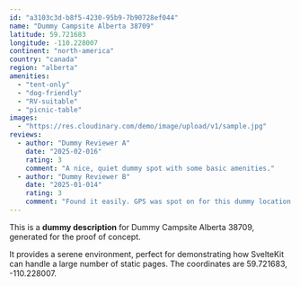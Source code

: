 ```yaml
---
id: "a3103c3d-b8f5-4230-95b9-7b90728ef044"
name: "Dummy Campsite Alberta 38709"
latitude: 59.721683
longitude: -110.228007
continent: "north-america"
country: "canada"
region: "alberta"
amenities:
  - "tent-only"
  - "dog-friendly"
  - "RV-suitable"
  - "picnic-table"
images:
  - "https://res.cloudinary.com/demo/image/upload/v1/sample.jpg"
reviews:
  - author: "Dummy Reviewer A"
    date: "2025-02-016"
    rating: 3
    comment: "A nice, quiet dummy spot with some basic amenities."
  - author: "Dummy Reviewer B"
    date: "2025-01-014"
    rating: 3
    comment: "Found it easily. GPS was spot on for this dummy location."
---
```


This is a **dummy description** for Dummy Campsite Alberta 38709, generated for the proof of concept.

It provides a serene environment, perfect for demonstrating how SvelteKit can handle a large number of static pages. The coordinates are 59.721683, -110.228007.
